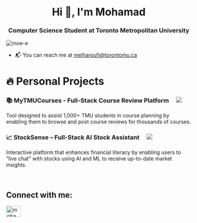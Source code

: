 <h1 align="center">Hi 👋, I'm Mohamad</h1>
<h3 align="center">Computer Science Student at Toronto Metropolitan University</h3>

<p align="left"> <img src="https://komarev.com/ghpvc/?username=moe-e&label=Profile%20views&color=0e75b6&style=flat" alt="moe-e" /> </p>
<ul>
  <li>📬 You can reach me at <a href="mailto:melharoufi@torontomu.ca">melharoufi@torontomu.ca</a></li>
</ul>

<h1 align="left">🔥 Personal Projects</h1>

<h3 align="left">📚 MyTMUCourses - Full-Stack Course Review Platform &nbsp;&nbsp;&nbsp;
  <a href="https://rate-my-tmu-courses.vercel.app/" target="_blank">
    <img src="https://img.shields.io/badge/-Visit%20Web%20App-blue?style=flat-square&logo=firefox-browser&logoColor=white" />
  </a>
</h3>
<p>
  Tool designed to assist 1,000+ TMU students in course planning by enabling them to browse and post course reviews for thousands of courses.
</p>


<h3 align="left">📈 StockSense – Full-Stack AI Stock Assistant &nbsp;&nbsp;&nbsp;
  <a href="https://rate-my-tmu-courses.vercel.app/" target="_blank">
    <img src="https://img.shields.io/badge/-Visit%20Web%20App-blue?style=flat-square&logo=firefox-browser&logoColor=white"/>
  </a>
</h3>
<p>
  Interactive platform that enhances financial literacy by enabling users to “live chat” with stocks using AI and ML to receive up-to-date market insights.
</p>

&nbsp;

<h2 align="left">Connect with me:</h2>
<p align="left">
<a href="https://linkedin.com/in/mohamad-e" target="blank"><img align="center" src="https://raw.githubusercontent.com/rahuldkjain/github-profile-readme-generator/master/src/images/icons/Social/linked-in-alt.svg" alt="mohamad-e" height="30" width="40" /></a>
</p>
